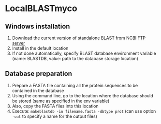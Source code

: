 # LocalBLASTmyco

## Windows installation

1. Download the current version of standalone BLAST from NCBI [FTP server](ftp://ftp.ncbi.nlm.nih.gov/blast/executables/blast+/LATEST/)
2. Install in the default location
3. If not done automatically, specify BLAST database environment variable (name: BLASTDB, value: path to the database storage location)

## Database preparation

1. Prepare a FASTA file containing all the protein sequences to be contained in the database
2. Using the command line, go to the location where the database should be stored (same as specified in the env variable)
3. Also, copy the FASTA files into this location
4. Execute: `makeblastdb -in filename.fasta -dbtype prot` (can use option `-out` to specify a name for the output files)
